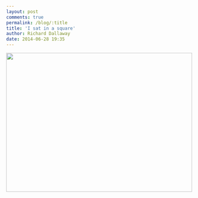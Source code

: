 ```yaml
---
layout: post
comments: true
permalink: /blog/:title
title: 'I sat in a square'
author: Richard Dallaway
date: 2014-06-28 19:35
---
```


<div><a href="//static.skitters.dallaway.com/Ptp_IMG_20140628_104102.jpg"><img src="//static.skitters.dallaway.com/Ptp_thumb_IMG_20140628_104102.jpg" width="500" height="375"/></a></div>


  
      
